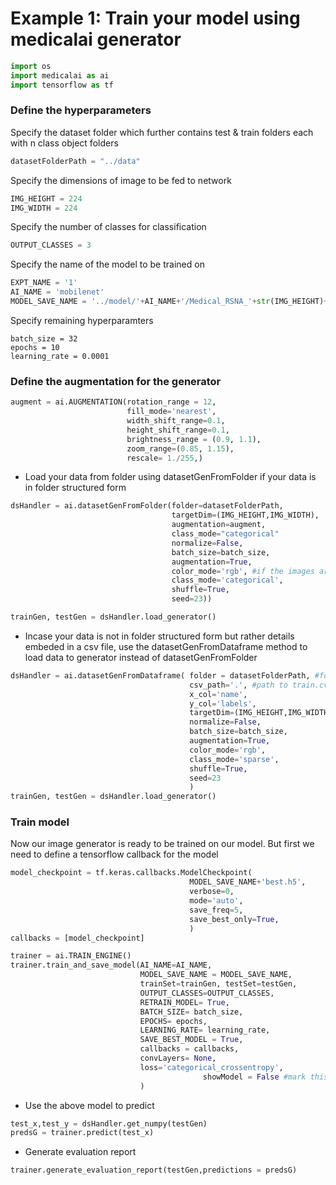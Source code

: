 # Example 1: Train your model using medicalai generator


```python
import os
import medicalai as ai
import tensorflow as tf
```
### Define the hyperparameters
Specify the dataset folder which further contains test & train folders each with n class object folders
```python
datasetFolderPath = "../data"
```
Specify the dimensions of image to be fed to network
```python
IMG_HEIGHT = 224
IMG_WIDTH = 224
```
Specify the number of classes for classification
```python
OUTPUT_CLASSES = 3
```
Specify the name of the model to be trained on
```python
EXPT_NAME = '1'
AI_NAME = 'mobilenet' 
MODEL_SAVE_NAME = '../model/'+AI_NAME+'/Medical_RSNA_'+str(IMG_HEIGHT)+'x'+str(IMG_WIDTH)+'_'+AI_NAME+'_EXPT_'+str(EXPT_NAME)
```
Specify remaining hyperparamters
```
batch_size = 32
epochs = 10
learning_rate = 0.0001

```
### Define the augmentation for the generator
```python
augment = ai.AUGMENTATION(rotation_range = 12, 
                          fill_mode='nearest', 
                          width_shift_range=0.1, 
                          height_shift_range=0.1, 
                          brightness_range = (0.9, 1.1), 
                          zoom_range=(0.85, 1.15), 
                          rescale= 1./255,)
```
- Load your data from folder using datasetGenFromFolder if your data is in folder structured form
```python
dsHandler = ai.datasetGenFromFolder(folder=datasetFolderPath,
                                    targetDim=(IMG_HEIGHT,IMG_WIDTH), 
                                    augmentation=augment,
                                    class_mode="categorical"
                                    normalize=False,
                                    batch_size=batch_size,
                                    augmentation=True,
                                    color_mode='rgb', #if the images are of rgb channels else 'grayscale'
                                    class_mode='categorical',
                                    shuffle=True,
                                    seed=23))

trainGen, testGen = dsHandler.load_generator()
```
- Incase your data is not in folder structured form but rather details embeded in a csv file, use the datasetGenFromDataframe method to load data to generator instead of datasetGenFromFolder
```python
dsHandler = ai.datasetGenFromDataframe( folder = datasetFolderPath, #folder containg train and test folders
                                        csv_path='.', #path to train.cvs and test.csv
                                        x_col='name', 
                                        y_col='labels',
                                        targetDim=(IMG_HEIGHT,IMG_WIDTH), 
                                        normalize=False,
                                        batch_size=batch_size,
                                        augmentation=True,
                                        color_mode='rgb',
                                        class_mode='sparse',
                                        shuffle=True,
                                        seed=23
                                        )
trainGen, testGen = dsHandler.load_generator()
```
### Train model
Now our image generator is ready to be trained on our model. But first we need to define a tensorflow callback for the model
```python
model_checkpoint = tf.keras.callbacks.ModelCheckpoint(
                                        MODEL_SAVE_NAME+'best.h5', 
                                        verbose=0,
                                        mode='auto', 
                                        save_freq=5,
                                        save_best_only=True,
                                        )
callbacks = [model_checkpoint]
```
```python
trainer = ai.TRAIN_ENGINE()
trainer.train_and_save_model(AI_NAME=AI_NAME,
                             MODEL_SAVE_NAME = MODEL_SAVE_NAME, 
                             trainSet=trainGen, testSet=testGen,
                             OUTPUT_CLASSES=OUTPUT_CLASSES, 
                             RETRAIN_MODEL= True,
                             BATCH_SIZE= batch_size,
                             EPOCHS= epochs, 
                             LEARNING_RATE= learning_rate,
                             SAVE_BEST_MODEL = True, 
                             callbacks = callbacks,
                             convLayers= None,
                             loss='categorical_crossentropy',
							               showModel = False #mark this True if you want to see model summary
                             )
```
- Use the above model to predict
```python
test_x,test_y = dsHandler.get_numpy(testGen)
predsG = trainer.predict(test_x)
```
- Generate evaluation report
```python
trainer.generate_evaluation_report(testGen,predictions = predsG)
```


